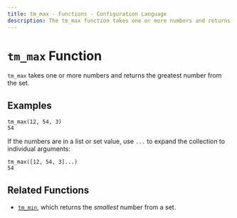 ```yaml
---
title: tm_max - Functions - Configuration Language
description: The tm_max function takes one or more numbers and returns the greatest number.
---
```


# `tm_max` Function

`tm_max` takes one or more numbers and returns the greatest number from the set.

## Examples

```
tm_max(12, 54, 3)
54
```

If the numbers are in a list or set value, use `...` to expand the collection
to individual arguments:

```
tm_max([12, 54, 3]...)
54
```

## Related Functions

* [`tm_min`](./tm_min.md), which returns the _smallest_ number from a set.

